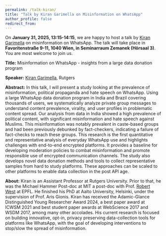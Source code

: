```yaml
---
permalink: /talk-kiran/
title: "Talk by Kiran Garimella on Misinformation on WhatsApp"
author_profile: false
redirect_from: 
---
```



On **January 31, 2025, 13:15-14:15**, we are happy to host a talk by
[Kiran Garimella](https://gvrkiran.github.io) on misinformation on WhatsApp.
The talk will take place in **Favoritenstraße 9-11, 1040 Wien, in Seminarraum
Zemanek (Hörsaal 3)**. You are most welcome to join us.


**Title:** Misinformation on WhatsApp - insights from a large data donation program

**Speaker:** [Kiran Garimella](https://gvrkiran.github.io), Rutgers

**Abstract:** In this talk, I will present a study looking at the prevalence of misinformation, political propaganda and hate speech on WhatsApp. Using a large WhatsApp data donation program in India and Brazil covering thousands of users, we systematically analyze private group messages to understand content prevalence, virality, and user profiles in problematic content spread. Our analysis from data in India showed a high prevalence of political content, with significant misinformation and hate speech against Muslims. This misinformation was notably prevalent in caste-based groups and had been previously debunked by fact-checkers, indicating a failure of fact-checks to reach these groups. This research is the first quantitative and representative analysis of everyday WhatsApp use and highlights challenges with end-to-end encrypted platforms. It provides a baseline for developing moderation policies to combat misinformation and promote responsible use of encrypted communication channels. The study also develops novel data donation methods and tools to collect representative samples from hard to study platforms. These approaches can be scaled to other platforms to enable data collection in the post API age.


**About:**
Kiran is an Assistant Professor at Rutgers University. Prior to that, he was the
Michael Hammer Post-doc at MIT a post-doc with Prof. 
[Robert West](https://people.epfl.ch/robert.west) at EPFL.
He finished his PhD at Aalto University, Helsinki, under the supervision of
Prof. Aris Gionis.  Kiran has received the Adamic-Glance Distinguished Young
Researcher Award 2024, a best paper award at ICWSM 2021 and best student paper
awards at WebScience 2017 and WSDM 2017, among many other accolades.  His
current research is focused on building innovative, opt-in, privacy preserving
data-collection tools for platforms like WhatsApp, with the goal of developing
interventions to stop/slow the spread of misinformation.

